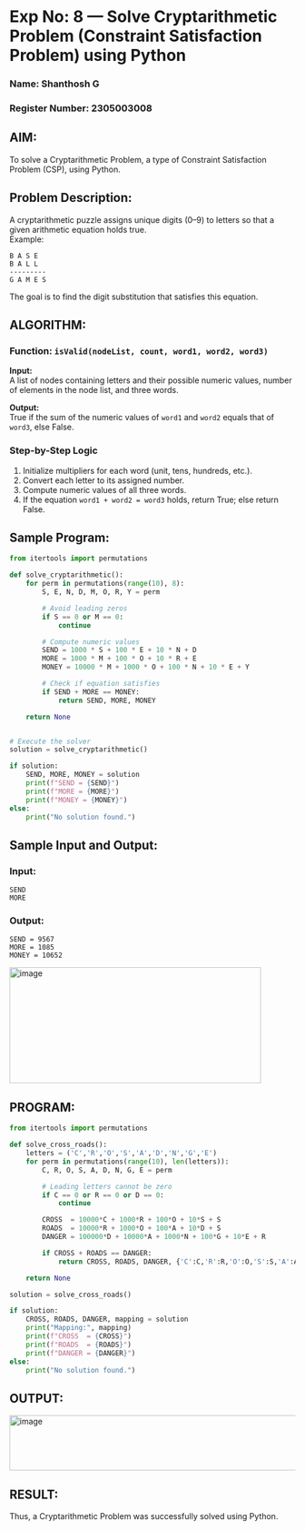 # Exp No: 8 — Solve Cryptarithmetic Problem (Constraint Satisfaction Problem) using Python  

### Name: Shanthosh G
### Register Number: 2305003008

## AIM:  
To solve a Cryptarithmetic Problem, a type of Constraint Satisfaction Problem (CSP), using Python.  

## Problem Description:  

A cryptarithmetic puzzle assigns unique digits (0–9) to letters so that a given arithmetic equation holds true.  
Example:  

```
B A S E
B A L L
---------
G A M E S
```

The goal is to find the digit substitution that satisfies this equation.  

## ALGORITHM:  

### Function: `isValid(nodeList, count, word1, word2, word3)`

**Input:**  
A list of nodes containing letters and their possible numeric values, number of elements in the node list, and three words.  

**Output:**  
True if the sum of the numeric values of `word1` and `word2` equals that of `word3`, else False.  

### Step-by-Step Logic
1. Initialize multipliers for each word (unit, tens, hundreds, etc.).
2. Convert each letter to its assigned number.
3. Compute numeric values of all three words.
4. If the equation `word1 + word2 = word3` holds, return True; else return False.  

## Sample Program:

```python
from itertools import permutations

def solve_cryptarithmetic():
    for perm in permutations(range(10), 8):
        S, E, N, D, M, O, R, Y = perm

        # Avoid leading zeros
        if S == 0 or M == 0:
            continue

        # Compute numeric values
        SEND = 1000 * S + 100 * E + 10 * N + D
        MORE = 1000 * M + 100 * O + 10 * R + E
        MONEY = 10000 * M + 1000 * O + 100 * N + 10 * E + Y

        # Check if equation satisfies
        if SEND + MORE == MONEY:
            return SEND, MORE, MONEY

    return None


# Execute the solver
solution = solve_cryptarithmetic()

if solution:
    SEND, MORE, MONEY = solution
    print(f"SEND = {SEND}")
    print(f"MORE = {MORE}")
    print(f"MONEY = {MONEY}")
else:
    print("No solution found.")
```

## Sample Input and Output:

### Input:
```
SEND
MORE
```

### Output:

```
SEND = 9567  
MORE = 1085  
MONEY = 10652
```
<img width="443" height="204" alt="image" src="https://github.com/user-attachments/assets/44872348-0c22-45bb-a718-7c318b976c98" />

## PROGRAM:
```python
from itertools import permutations

def solve_cross_roads():
    letters = ('C','R','O','S','A','D','N','G','E')
    for perm in permutations(range(10), len(letters)):
        C, R, O, S, A, D, N, G, E = perm

        # Leading letters cannot be zero
        if C == 0 or R == 0 or D == 0:
            continue

        CROSS  = 10000*C + 1000*R + 100*O + 10*S + S
        ROADS  = 10000*R + 1000*O + 100*A + 10*D + S
        DANGER = 100000*D + 10000*A + 1000*N + 100*G + 10*E + R

        if CROSS + ROADS == DANGER:
            return CROSS, ROADS, DANGER, {'C':C,'R':R,'O':O,'S':S,'A':A,'D':D,'N':N,'G':G,'E':E}

    return None

solution = solve_cross_roads()

if solution:
    CROSS, ROADS, DANGER, mapping = solution
    print("Mapping:", mapping)
    print(f"CROSS  = {CROSS}")
    print(f"ROADS  = {ROADS}")
    print(f"DANGER = {DANGER}")
else:
    print("No solution found.")

```
## OUTPUT:
<img width="840" height="97" alt="image" src="https://github.com/user-attachments/assets/71869433-2b7a-4474-91b7-457b032dc8f9" />

## RESULT:
Thus, a Cryptarithmetic Problem was successfully solved using Python.
